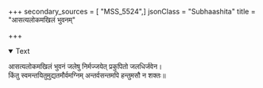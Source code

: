 +++
secondary_sources = [ "MSS_5524",]
jsonClass = "Subhaashita"
title = "आसत्यलोकमखिलं भुवनम्"

+++

<details open><summary>Text</summary>

आसत्यलोकमखिलं भुवनं जलेषु निर्मज्जयेत् प्रकुपितो जलधिर्जवेन।  
किंतु स्वमन्तयितुमुद्यतमौर्वमग्निम् अन्तर्वसन्तमपि हन्तुमसौ न शक्तः॥
</details>
